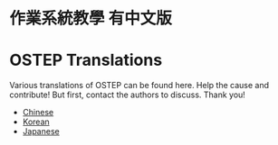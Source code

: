 # 作業系統教學 有中文版
# OSTEP Translations

Various translations of OSTEP can be found here. Help the cause and contribute! But first, contact the authors to discuss. Thank you!
* [Chinese](chinese)
* [Korean](korean)
* [Japanese](japanese)
